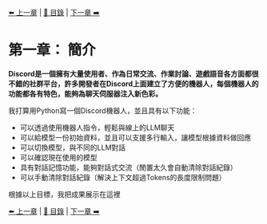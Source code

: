 [⬅️ 上一章](README.md) | [📖 目錄](README.md) | [下一章 ➡️](第二章.md)
# **第一章： 簡介**    
**Discord是一個擁有大量使用者、作為日常交流、作業討論、遊戲語音各方面都很不錯的社群平台，許多開發者在Discord上面建立了方便的機器人，每個機器人的功能都各有特色，能夠為聊天伺服器注入新色彩。**  

我打算用Python寫一個Discord機器人，並且具有以下功能：
- 可以透過使用機器人指令，輕鬆與線上的LLM聊天
- 可以給模型一份初始資料，並且可以支援多行輸入，讓模型根據資料做回應
- 可以切換模型，與不同的LLM對話
- 可以確認現在使用的模型
- 具有對話記憶功能，能夠對話式交流（閒置太久會自動清除對話紀錄）
- 可以手動清除對話紀錄（解決上下文超過Tokens的長度限制問題）

根據以上目標，我把成果展示在這裡

[⬅️ 上一章](README.md) | [📖 目錄](README.md) | [下一章 ➡️](第二章.md)

